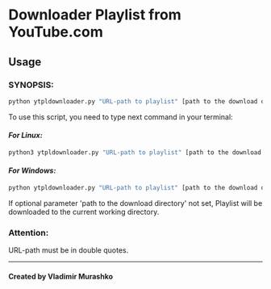 # Downloader Playlist from YouTube.com

## Usage 

### SYNOPSIS:

```sh
python ytpldownloader.py "URL-path to playlist" [path to the download directory]
```

To use this script, you need to type next command in your terminal:
#### <i>For Linux:</i>
```sh
python3 ytpldownloader.py "URL-path to playlist" [path to the download directory]
```

#### <i>For Windows:</i>
```sh
python ytpldownloader.py "URL-path to playlist" [path to the download directory]
```

If optional parameter 'path to the download directory' not set, Playlist will be downloaded to the current working directory.

### Attention:
URL-path must be in double quotes.

---

#### Created by Vladimir Murashko


